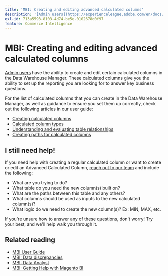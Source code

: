 ```yaml
---
title: 'MBI: Creating and editing advanced calculated columns'
description: '[Admin users](https://experienceleague.adobe.com/en/docs/commerce-business-intelligence/mbi/administrator/user-mgmt/user-management) have the ability to create and edit certain calculated columns in the Data Warehouse Manager. These calculated columns give you the ability to set up the reporting you are looking for to answer key business questions.'
exl-id: 713a5593-8103-4d74-be5e-0102678d0f97
feature: Commerce Intelligence
---
```

# MBI: Creating and editing advanced calculated columns

[Admin users](https://experienceleague.adobe.com/en/docs/commerce-business-intelligence/mbi/administrator/user-mgmt/user-management) have the ability to create and edit certain calculated columns in the Data Warehouse Manager. These calculated columns give you the ability to set up the reporting you are looking for to answer key business questions.

For the list of calculated columns that you can create in the Data Warehouse Manager, as well as guidance to ensure you set them up correctly, check out the following articles in our user guide:

* [Creating calculated columns](https://experienceleague.adobe.com/en/docs/commerce-business-intelligence/mbi/analyze/warehouse-manager/creating-calculated-columns)
* [Calculated column types](https://experienceleague.adobe.com/en/docs/commerce-business-intelligence/mbi/analyze/warehouse-manager/calc-column-types)
* [Understanding and evaluating table relationships](https://experienceleague.adobe.com/en/docs/commerce-business-intelligence/mbi/analyze/warehouse-manager/table-relationships)
* [Creating paths for calculated columns](https://experienceleague.adobe.com/en/docs/commerce-business-intelligence/mbi/analyze/warehouse-manager/create-paths-calc-columns)

## I still need help!

If you need help with creating a regular calculated column or want to create or edit an Advanced Calculated Column, [reach out to our team](/help/help-center-guide/help-center/magento-help-center-user-guide.md#submit-ticket) and include the following:

* What are you trying to do?
* What table do you need the new column(s) built on?
* What are the paths between this table and any others?
* What columns should be used as inputs to the new calculated column(s)?
* What logic do we need to create the new column(s)? Ex: MIN, MAX, etc.

If you're unsure how to answer any of these questions, don't worry! Try your best, and we'll help walk you through it.

## Related reading

* [MBI User Guide](https://experienceleague.adobe.com/en/docs/commerce-business-intelligence/mbi/guide-overview)
* [MBI: Data discrepancies](/help/troubleshooting/miscellaneous/mbi-data-discrepancies.md)
* [MBI: Data Analyst](https://experienceleague.adobe.com/en/docs/commerce-business-intelligence/mbi/analyze/data-analyst)
* [MBI: Getting Help with Magento BI](https://experienceleague.adobe.com/en/docs/commerce-business-intelligence/mbi/start/sign-in)
